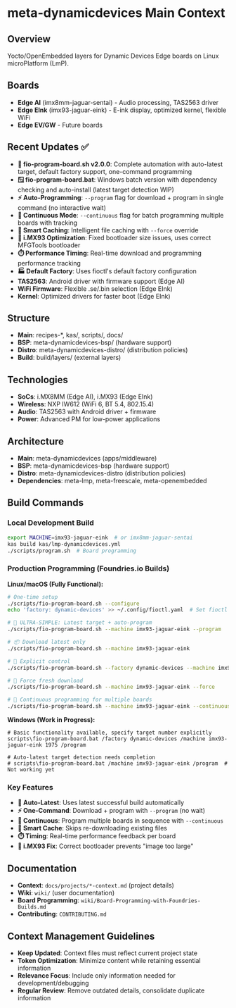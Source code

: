 # meta-dynamicdevices Main Context

## Overview
Yocto/OpenEmbedded layers for Dynamic Devices Edge boards on Linux microPlatform (LmP).

## Boards
- **Edge AI** (imx8mm-jaguar-sentai) - Audio processing, TAS2563 driver
- **Edge EInk** (imx93-jaguar-eink) - E-ink display, optimized kernel, flexible WiFi
- **Edge EV/GW** - Future boards

## Recent Updates ✅
- **🚀 fio-program-board.sh v2.0.0**: Complete automation with auto-latest target, default factory support, one-command programming
- **🪟 fio-program-board.bat**: Windows batch version with dependency checking and auto-install (latest target detection WIP)
- **⚡ Auto-Programming**: `--program` flag for download + program in single command (no interactive wait)
- **🔄 Continuous Mode**: `--continuous` flag for batch programming multiple boards with tracking
- **💾 Smart Caching**: Intelligent file caching with `--force` override
- **🔧 i.MX93 Optimization**: Fixed bootloader size issues, uses correct MFGTools bootloader
- **⏱️ Performance Timing**: Real-time download and programming performance tracking
- **🏭 Default Factory**: Uses fioctl's default factory configuration
- **TAS2563**: Android driver with firmware support (Edge AI)
- **WiFi Firmware**: Flexible .se/.bin selection (Edge EInk)
- **Kernel**: Optimized drivers for faster boot (Edge EInk)  

## Structure
- **Main**: recipes-*, kas/, scripts/, docs/
- **BSP**: meta-dynamicdevices-bsp/ (hardware support)
- **Distro**: meta-dynamicdevices-distro/ (distribution policies)
- **Build**: build/layers/ (external layers)

## Technologies
- **SoCs**: i.MX8MM (Edge AI), i.MX93 (Edge EInk)
- **Wireless**: NXP IW612 (WiFi 6, BT 5.4, 802.15.4)
- **Audio**: TAS2563 with Android driver + firmware
- **Power**: Advanced PM for low-power applications

## Architecture
- **Main**: meta-dynamicdevices (apps/middleware)
- **BSP**: meta-dynamicdevices-bsp (hardware support)
- **Distro**: meta-dynamicdevices-distro (distribution policies)
- **Dependencies**: meta-lmp, meta-freescale, meta-openembedded

## Build Commands

### Local Development Build
```bash
export MACHINE=imx93-jaguar-eink  # or imx8mm-jaguar-sentai
kas build kas/lmp-dynamicdevices.yml
./scripts/program.sh  # Board programming
```

### Production Programming (Foundries.io Builds)

**Linux/macOS (Fully Functional):**
```bash
# One-time setup
./scripts/fio-program-board.sh --configure
echo 'factory: dynamic-devices' >> ~/.config/fioctl.yaml  # Set fioctl default

# 🚀 ULTRA-SIMPLE: Latest target + auto-program
./scripts/fio-program-board.sh --machine imx93-jaguar-eink --program

# 📦 Download latest only
./scripts/fio-program-board.sh --machine imx93-jaguar-eink

# 🎯 Explicit control
./scripts/fio-program-board.sh --factory dynamic-devices --machine imx93-jaguar-eink 1975

# 💾 Force fresh download
./scripts/fio-program-board.sh --machine imx93-jaguar-eink --force

# 🔄 Continuous programming for multiple boards
./scripts/fio-program-board.sh --machine imx93-jaguar-eink --continuous
```

**Windows (Work in Progress):**
```batch
# Basic functionality available, specify target number explicitly
scripts\fio-program-board.bat /factory dynamic-devices /machine imx93-jaguar-eink 1975 /program

# Auto-latest target detection needs completion
# scripts\fio-program-board.bat /machine imx93-jaguar-eink /program  # Not working yet
```

### Key Features
- **🎯 Auto-Latest**: Uses latest successful build automatically
- **⚡ One-Command**: Download + program with `--program` (no wait)
- **🔄 Continuous**: Program multiple boards in sequence with `--continuous`
- **💾 Smart Cache**: Skips re-downloading existing files
- **⏱️ Timing**: Real-time performance feedback per board
- **🔧 i.MX93 Fix**: Correct bootloader prevents "image too large"

## Documentation
- **Context**: `docs/projects/*-context.md` (project details)
- **Wiki**: `wiki/` (user documentation)
- **Board Programming**: `wiki/Board-Programming-with-Foundries-Builds.md`
- **Contributing**: `CONTRIBUTING.md`

## Context Management Guidelines
- **Keep Updated**: Context files must reflect current project state
- **Token Optimization**: Minimize content while retaining essential information
- **Relevance Focus**: Include only information needed for development/debugging
- **Regular Review**: Remove outdated details, consolidate duplicate information
